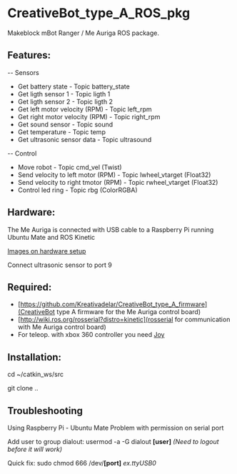 # CreativeBot_type_A_ROS_pkg
Makeblock mBot Ranger / Me Auriga ROS package.

Features:
--
-- Sensors
- Get battery state - Topic battery_state
- Get ligth sensor 1 - Topic ligth 1
- Get ligth sensor 2 - Topic ligth 2
- Get left motor velocity (RPM) - Topic left_rpm
- Get right motor velocity (RPM) - Topic right_rpm
- Get sound sensor - Topic sound
- Get temperature - Topic temp
- Get ultrasonic sensor data - Topic ultrasound

-- Control
- Move robot - Topic cmd_vel (Twist)
- Send velocity to left motor (RPM) - Topic lwheel_vtarget (Float32)
- Send velocity to right tmotor (RPM) - Topic rwheel_vtarget (Float32)
- Control led ring - Topic rbg (ColorRGBA)

Hardware:
--
The Me Auriga is connected with USB cable to a Raspberry Pi running Ubuntu Mate and ROS Kinetic

[Images on hardware setup](https://1drv.ms/f/s!AvT_4rqHWl-Rhf1buRJ0OVnz2DojRQ)

Connect ultrasonic sensor to port 9

Required:
--
- [https://github.com/Kreativadelar/CreativeBot_type_A_firmware](CreativeBot type A firmware for the Me Auriga control board)
- [http://wiki.ros.org/rosserial?distro=kinetic](rosserial for communication with Me Auriga control board)
- For teleop. with xbox 360 controller you need [Joy](http://wiki.ros.org/joy/Tutorials/ConfiguringALinuxJoystick) 

Installation:
--
cd ~/catkin_ws/src

git clone ..

Troubleshooting
--
Using Raspberry Pi - Ubuntu Mate
Problem with permission on serial port

Add user to group dialout:
usermod -a -G dialout **[user]**
*(Need to logout before it will work)*

Quick fix:
sudo chmod 666 /dev/**[port]** *ex.ttyUSB0*
